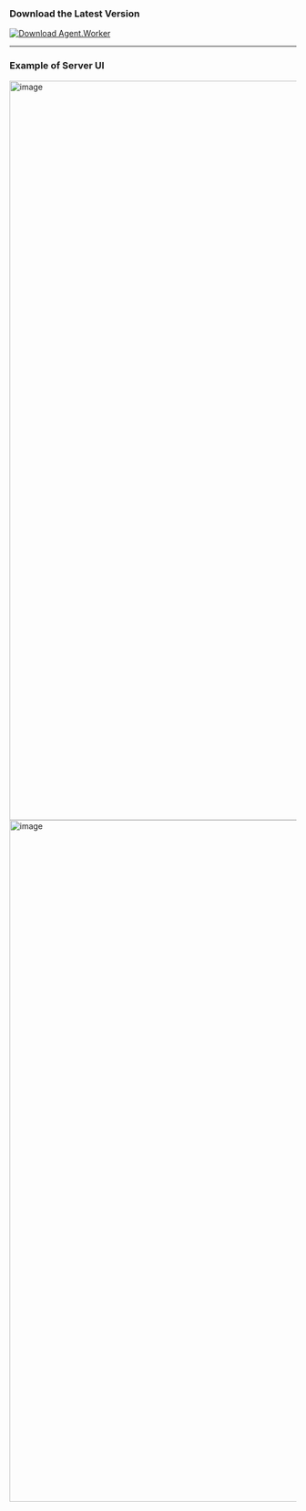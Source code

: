 ### Download the Latest Version

[![Download Agent.Worker](https://img.shields.io/badge/⬇️%20Download-Agent%20v0.0.1-blue?style=for-the-badge)](https://github.com/priadiliav/Manager/releases/download/v0.0.1/Agent.Worker.exe.zip)

---

### Example of Server UI

<img width="2559" height="1297" alt="image" src="https://github.com/user-attachments/assets/0dd83b34-60f4-43af-b0ce-90889d2df004" />

<img width="2559" height="1196" alt="image" src="https://github.com/user-attachments/assets/3aa9bbf0-e667-42ac-8864-97998463232b" />
